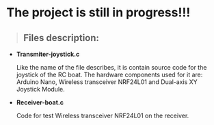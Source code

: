 # The project is still in progress!!!

> ## Files description:
* **Transmiter-joystick.c**
  
  Like the name of the file describes, it is contain source code for the joystick of the RC boat. The hardware components used for it are: Arduino Nano, Wireless transceiver NRF24L01 and Dual-axis XY Joystick Module.

* **Receiver-boat.c**

  Code for test Wireless transceiver NRF24L01 on the receiver.
